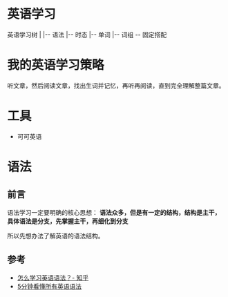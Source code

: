 

# 英语学习

英语学习树
    |
    |-- 语法
    |-- 时态
    |-- 单词
    |-- 词组
    \-- 固定搭配

# 我的英语学习策略

听文章，然后阅读文章，找出生词并记忆，再听再阅读，直到完全理解整篇文章。

# 工具

* 可可英语

# 语法

## 前言

语法学习一定要明确的核心思想：
**语法众多，但是有一定的结构，结构是主干，具体语法是分支，先掌握主干，再细化到分支**

所以先想办法了解英语的语法结构。

## 参考

* [怎么学习英语语法？- 知乎](https://www.zhihu.com/question/20455462)
* [5分钟看懂所有英语语法](http://m.sohu.com/n/482926485/?_trans_=000115_3w)
